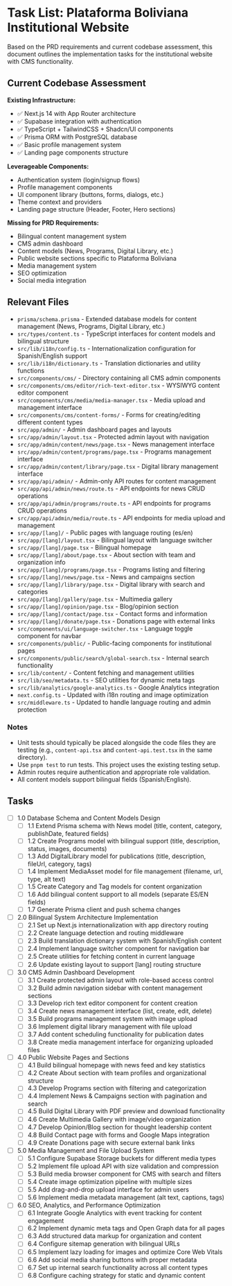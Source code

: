 # Task List: Plataforma Boliviana Institutional Website

Based on the PRD requirements and current codebase assessment, this document outlines the implementation tasks for the institutional website with CMS functionality.

## Current Codebase Assessment

**Existing Infrastructure:**
- ✅ Next.js 14 with App Router architecture
- ✅ Supabase integration with authentication
- ✅ TypeScript + TailwindCSS + Shadcn/UI components
- ✅ Prisma ORM with PostgreSQL database
- ✅ Basic profile management system
- ✅ Landing page components structure

**Leverageable Components:**
- Authentication system (login/signup flows)
- Profile management components
- UI component library (buttons, forms, dialogs, etc.)
- Theme context and providers
- Landing page structure (Header, Footer, Hero sections)

**Missing for PRD Requirements:**
- Bilingual content management system
- CMS admin dashboard 
- Content models (News, Programs, Digital Library, etc.)
- Public website sections specific to Plataforma Boliviana
- Media management system
- SEO optimization
- Social media integration

## Relevant Files

- `prisma/schema.prisma` - Extended database models for content management (News, Programs, Digital Library, etc.)
- `src/types/content.ts` - TypeScript interfaces for content models and bilingual structure
- `src/lib/i18n/config.ts` - Internationalization configuration for Spanish/English support
- `src/lib/i18n/dictionary.ts` - Translation dictionaries and utility functions
- `src/components/cms/` - Directory containing all CMS admin components
- `src/components/cms/editor/rich-text-editor.tsx` - WYSIWYG content editor component
- `src/components/cms/media/media-manager.tsx` - Media upload and management interface
- `src/components/cms/content-forms/` - Forms for creating/editing different content types
- `src/app/admin/` - Admin dashboard pages and layouts
- `src/app/admin/layout.tsx` - Protected admin layout with navigation
- `src/app/admin/content/news/page.tsx` - News management interface
- `src/app/admin/content/programs/page.tsx` - Programs management interface
- `src/app/admin/content/library/page.tsx` - Digital library management interface
- `src/app/api/admin/` - Admin-only API routes for content management
- `src/app/api/admin/news/route.ts` - API endpoints for news CRUD operations
- `src/app/api/admin/programs/route.ts` - API endpoints for programs CRUD operations
- `src/app/api/admin/media/route.ts` - API endpoints for media upload and management
- `src/app/[lang]/` - Public pages with language routing (es/en)
- `src/app/[lang]/layout.tsx` - Bilingual layout with language switcher
- `src/app/[lang]/page.tsx` - Bilingual homepage
- `src/app/[lang]/about/page.tsx` - About section with team and organization info
- `src/app/[lang]/programs/page.tsx` - Programs listing and filtering
- `src/app/[lang]/news/page.tsx` - News and campaigns section
- `src/app/[lang]/library/page.tsx` - Digital library with search and categories
- `src/app/[lang]/gallery/page.tsx` - Multimedia gallery
- `src/app/[lang]/opinion/page.tsx` - Blog/opinion section
- `src/app/[lang]/contact/page.tsx` - Contact forms and information
- `src/app/[lang]/donate/page.tsx` - Donations page with external links
- `src/components/ui/language-switcher.tsx` - Language toggle component for navbar
- `src/components/public/` - Public-facing components for institutional pages
- `src/components/public/search/global-search.tsx` - Internal search functionality
- `src/lib/content/` - Content fetching and management utilities
- `src/lib/seo/metadata.ts` - SEO utilities for dynamic meta tags
- `src/lib/analytics/google-analytics.ts` - Google Analytics integration
- `next.config.ts` - Updated with i18n routing and image optimization
- `src/middleware.ts` - Updated to handle language routing and admin protection

### Notes

- Unit tests should typically be placed alongside the code files they are testing (e.g., `content-api.tsx` and `content-api.test.tsx` in the same directory).
- Use `pnpm test` to run tests. This project uses the existing testing setup.
- Admin routes require authentication and appropriate role validation.
- All content models support bilingual fields (Spanish/English).

## Tasks

- [ ] 1.0 Database Schema and Content Models Design
  - [ ] 1.1 Extend Prisma schema with News model (title, content, category, publishDate, featured fields)
  - [ ] 1.2 Create Programs model with bilingual support (title, description, status, images, documents)
  - [ ] 1.3 Add DigitalLibrary model for publications (title, description, fileUrl, category, tags)
  - [ ] 1.4 Implement MediaAsset model for file management (filename, url, type, alt text)
  - [ ] 1.5 Create Category and Tag models for content organization
  - [ ] 1.6 Add bilingual content support to all models (separate ES/EN fields)
  - [ ] 1.7 Generate Prisma client and push schema changes
  
- [ ] 2.0 Bilingual System Architecture Implementation  
  - [ ] 2.1 Set up Next.js internationalization with app directory routing
  - [ ] 2.2 Create language detection and routing middleware
  - [ ] 2.3 Build translation dictionary system with Spanish/English content
  - [ ] 2.4 Implement language switcher component for navigation bar
  - [ ] 2.5 Create utilities for fetching content in current language
  - [ ] 2.6 Update existing layout to support [lang] routing structure
  
- [ ] 3.0 CMS Admin Dashboard Development
  - [ ] 3.1 Create protected admin layout with role-based access control
  - [ ] 3.2 Build admin navigation sidebar with content management sections
  - [ ] 3.3 Develop rich text editor component for content creation
  - [ ] 3.4 Create news management interface (list, create, edit, delete)
  - [ ] 3.5 Build programs management system with image upload
  - [ ] 3.6 Implement digital library management with file upload
  - [ ] 3.7 Add content scheduling functionality for publication dates
  - [ ] 3.8 Create media management interface for organizing uploaded files
  
- [ ] 4.0 Public Website Pages and Sections
  - [ ] 4.1 Build bilingual homepage with news feed and key statistics
  - [ ] 4.2 Create About section with team profiles and organizational structure
  - [ ] 4.3 Develop Programs section with filtering and categorization
  - [ ] 4.4 Implement News & Campaigns section with pagination and search
  - [ ] 4.5 Build Digital Library with PDF preview and download functionality
  - [ ] 4.6 Create Multimedia Gallery with image/video organization
  - [ ] 4.7 Develop Opinion/Blog section for thought leadership content
  - [ ] 4.8 Build Contact page with forms and Google Maps integration
  - [ ] 4.9 Create Donations page with secure external bank links
  
- [ ] 5.0 Media Management and File Upload System
  - [ ] 5.1 Configure Supabase Storage buckets for different media types
  - [ ] 5.2 Implement file upload API with size validation and compression
  - [ ] 5.3 Build media browser component for CMS with search and filters
  - [ ] 5.4 Create image optimization pipeline with multiple sizes
  - [ ] 5.5 Add drag-and-drop upload interface for admin users
  - [ ] 5.6 Implement media metadata management (alt text, captions, tags)
  
- [ ] 6.0 SEO, Analytics, and Performance Optimization
  - [ ] 6.1 Integrate Google Analytics with event tracking for content engagement
  - [ ] 6.2 Implement dynamic meta tags and Open Graph data for all pages
  - [ ] 6.3 Add structured data markup for organization and content
  - [ ] 6.4 Configure sitemap generation with bilingual URLs
  - [ ] 6.5 Implement lazy loading for images and optimize Core Web Vitals
  - [ ] 6.6 Add social media sharing buttons with proper metadata
  - [ ] 6.7 Set up internal search functionality across all content types
  - [ ] 6.8 Configure caching strategy for static and dynamic content